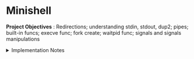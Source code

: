 # Minishell

**Project Objectives** : Redirections; understanding stdin, stdout, dup2; pipes; built-in funcs; execve func; fork create; waitpid func; signals and signals manipulations

<details>
  <summary>Implementation Notes</summary>
 
 - It Display a prompt when waiting for a new command.
 - It Have a working history.
 - It Search and launch the right executable (based on the PATH variable or using a relative or an absolute path).
 - It Handle ’ (single quote) which should prevent the shell from interpreting the meta-characters in the quoted sequence.
 - It Handle " (double quote) which should prevent the shell from interpreting the meta-characters in the quoted sequence except for $ (dollar sign).
 - Redirections : >, <, >>, <<
 - It Implement pipes (| character). The output of each command in the pipeline is connected to the input of the next command via a pipe.
 - It handle environment variables ($ followed by a sequence of characters) which should expand to their values.
 - It handle $? which should expand to the exit status of the most recently executed foreground pipeline
 - It handle ctrl-C, ctrl-D and ctrl-\ which should behave like in bash.
  - In interactive mode:
   - ctrl-C displays a new prompt on a new line.
   - ctrl-D exits the shell.
   - ctrl-\ does nothing.
 - It implemented the following builtins:
  - echo with option -n
  - cd with only a relative or absolute path
  - pwd with no options
  - export with no options
  - unset with no options
  - env with no options or arguments
  - exit with no options
 
</details>
